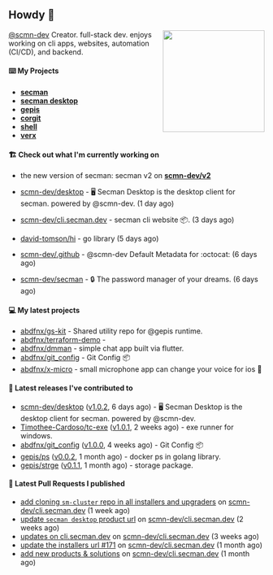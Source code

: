 ## Howdy 👋

<img align="right" src="https://github.com/abdfnx.png" width="200">

[@scmn-dev](https://github.com/scmn-dev) Creator. full-stack dev. enjoys working on cli apps, websites, automation (CI/CD), and backend.

#### ⌨️ My Projects

- [**secman**](https://github.com/scmn-dev/secman)
- [**secman desktop**](https://github.com/scmn-dev/desktop)
- [**gepis**](https://github.com/gepis/gepis)
- [**corgit**](https://github.com/abdfnx/corgit)
- [**shell**](https://github.com/abdfnx/shell)
- [**verx**](https://github.com/abdfnx/verx)

#### 🏗️ Check out what I'm currently working on

- the new version of secman: secman v2 on [**scmn-dev/v2**](https://github.com/scmn-dev/v2)


- [scmn-dev/desktop](https://github.com/scmn-dev/desktop) - 🖥️ Secman Desktop is the desktop client for secman. powered by @scmn-dev. (1 day ago)
- [scmn-dev/cli.secman.dev](https://github.com/scmn-dev/cli.secman.dev) - secman cli website 📦. (3 days ago)
- [david-tomson/hi](https://github.com/david-tomson/hi) - go library (5 days ago)
- [scmn-dev/.github](https://github.com/scmn-dev/.github) - @scmn-dev Default Metadata for :octocat: (6 days ago)
- [scmn-dev/secman](https://github.com/scmn-dev/secman) - 🔒 The password manager of your dreams. (6 days ago)

#### 💻 My latest projects

- [abdfnx/gs-kit](https://github.com/abdfnx/gs-kit) - Shared utility repo for @gepis runtime.
- [abdfnx/terraform-demo](https://github.com/abdfnx/terraform-demo) - 
- [abdfnx/dmman](https://github.com/abdfnx/dmman) - simple chat app built via flutter.
- [abdfnx/git_config](https://github.com/abdfnx/git_config) - Git Config 📦
- [abdfnx/x-micro](https://github.com/abdfnx/x-micro) - small microphone app can change your voice for ios 📱

#### 🔭 Latest releases I've contributed to

- [scmn-dev/desktop](https://github.com/scmn-dev/desktop) ([v1.0.2](https://github.com/scmn-dev/desktop/releases/tag/v1.0.2), 6 days ago) - 🖥️ Secman Desktop is the desktop client for secman. powered by @scmn-dev.
- [Timothee-Cardoso/tc-exe](https://github.com/Timothee-Cardoso/tc-exe) ([v1.0.1](https://github.com/Timothee-Cardoso/tc-exe/releases/tag/v1.0.1), 2 weeks ago) - exe runner for windows.
- [abdfnx/git_config](https://github.com/abdfnx/git_config) ([v1.0.0](https://github.com/abdfnx/git_config/releases/tag/v1.0.0), 4 weeks ago) - Git Config 📦
- [gepis/ps](https://github.com/gepis/ps) ([v0.0.2](https://github.com/gepis/ps/releases/tag/v0.0.2), 1 month ago) - docker ps in golang library.
- [gepis/strge](https://github.com/gepis/strge) ([v0.1.1](https://github.com/gepis/strge/releases/tag/v0.1.1), 1 month ago) - storage package.

#### 🔨 Latest Pull Requests I published

- [add cloning `sm-cluster` repo in all installers and upgraders](https://github.com/scmn-dev/cli.secman.dev/pull/226) on [scmn-dev/cli.secman.dev](https://github.com/scmn-dev/cli.secman.dev) (1 week ago)
- [update `secman desktop` product url](https://github.com/scmn-dev/cli.secman.dev/pull/216) on [scmn-dev/cli.secman.dev](https://github.com/scmn-dev/cli.secman.dev) (2 weeks ago)
- [updates on cli.secman.dev](https://github.com/scmn-dev/cli.secman.dev/pull/201) on [scmn-dev/cli.secman.dev](https://github.com/scmn-dev/cli.secman.dev) (3 weeks ago)
- [update the installers url #171](https://github.com/scmn-dev/cli.secman.dev/pull/180) on [scmn-dev/cli.secman.dev](https://github.com/scmn-dev/cli.secman.dev) (1 month ago)
- [add new products &amp; solutions](https://github.com/scmn-dev/cli.secman.dev/pull/168) on [scmn-dev/cli.secman.dev](https://github.com/scmn-dev/cli.secman.dev) (1 month ago)
